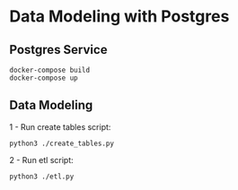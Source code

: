 # Data Modeling with Postgres

## Postgres Service
```
docker-compose build
docker-compose up
```

## Data Modeling
1 - Run create tables script:
```
python3 ./create_tables.py
```

2 - Run etl script:
```
python3 ./etl.py
```